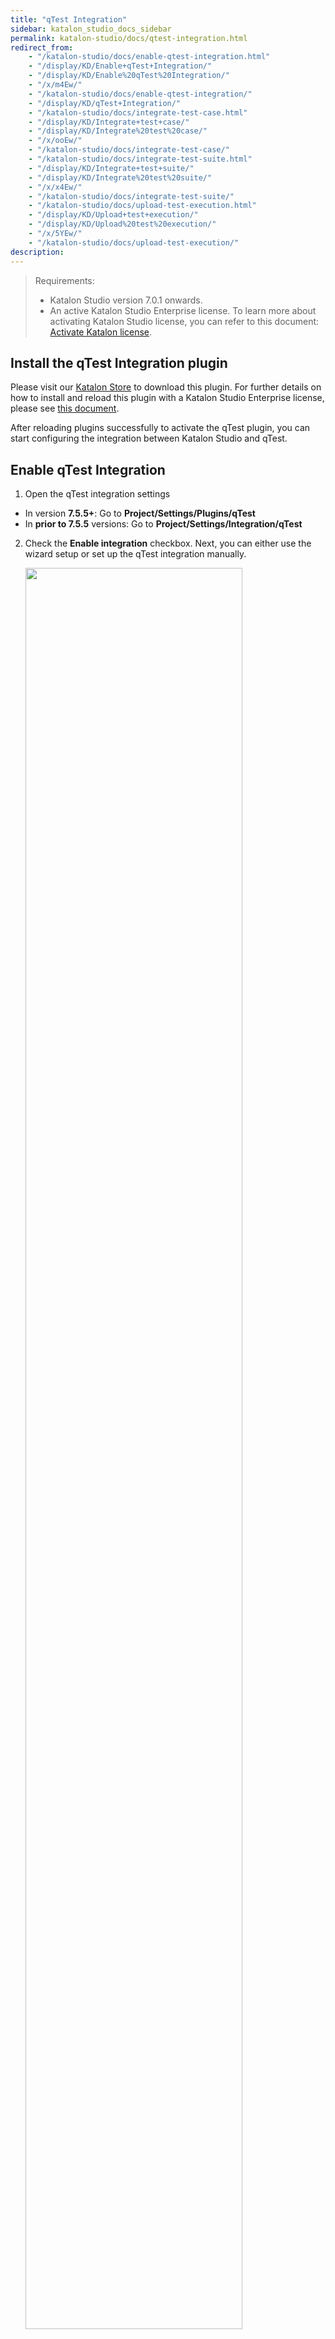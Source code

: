```yaml
---
title: "qTest Integration"
sidebar: katalon_studio_docs_sidebar
permalink: katalon-studio/docs/qtest-integration.html
redirect_from:
    - "/katalon-studio/docs/enable-qtest-integration.html"
    - "/display/KD/Enable+qTest+Integration/"
    - "/display/KD/Enable%20qTest%20Integration/"
    - "/x/m4Ew/"
    - "/katalon-studio/docs/enable-qtest-integration/"
    - "/display/KD/qTest+Integration/"
    - "/katalon-studio/docs/integrate-test-case.html"
    - "/display/KD/Integrate+test+case/"
    - "/display/KD/Integrate%20test%20case/"
    - "/x/ooEw/"
    - "/katalon-studio/docs/integrate-test-case/"
    - "/katalon-studio/docs/integrate-test-suite.html"
    - "/display/KD/Integrate+test+suite/"
    - "/display/KD/Integrate%20test%20suite/"
    - "/x/x4Ew/"
    - "/katalon-studio/docs/integrate-test-suite/"
    - "/katalon-studio/docs/upload-test-execution.html"
    - "/display/KD/Upload+test+execution/"
    - "/display/KD/Upload%20test%20execution/"
    - "/x/5YEw/"
    - "/katalon-studio/docs/upload-test-execution/"
description:
---
```


> Requirements:
> * Katalon Studio version 7.0.1 onwards.
> * An active Katalon Studio Enterprise license. To learn more about activating Katalon Studio license, you can refer to this document: [Activate Katalon license](https://docs.katalon.com/katalon-studio/docs/activate-license.html#activate-a-license-with-internet-access).

## Install the qTest Integration plugin

Please visit our [Katalon Store](https://store.katalon.com/product/136/qTest-Integration) to download this plugin. For further details on how to install and reload this plugin with a Katalon Studio Enterprise license, please see [this document](https://docs.katalon.com/katalon-studio/docs/kse-use-plugins.html#use-plugins-offline).

After reloading plugins successfully to activate the qTest plugin, you can start configuring the integration between Katalon Studio and qTest.

## Enable qTest Integration

1. Open the qTest integration settings

* In version **7.5.5+**: Go to **Project/Settings/Plugins/qTest**
* In **prior to 7.5.5** versions: Go to **Project/Settings/Integration/qTest**

2. Check the **Enable integration** checkbox. Next, you can either use the wizard setup or set up the qTest integration manually.

   <img src="https://github.com/katalon-studio/docs-images/raw/master/katalon-studio/docs/enable-qtest-integration/enable-wizard.png" width=85%>

### qTest - Katalon Studio Parity Report

> From version 7.8 onwards, Katalon supports generating a qTest-Katalon Studio Parity Report after a test execution.

Go to **Project Settings/Plugins/qTest**, enable Parity Report by checking the option **Generate the parity report after test execution**.

<img src="https://github.com/katalon-studio/docs-images/raw/master/katalon-studio/docs/enable-qtest-integration/parity-report.png">

When you turn on this setting, Katalon Studio will generate a report for Test Suite and Test Suite Collection execution. This parity report is to provide a quick check of version and test step contents of your integrated test cases between two systems. In a test execution, only test cases with unique ID are included in this report (two or more duplicate Test Cases are counted as one).

To view the generated parity report, open the Report folder.

<img src="https://github.com/katalon-studio/docs-images/raw/master/katalon-studio/docs/enable-qtest-integration/parity-report-html.png" width=70%>

## Wizard Setup

Click **Yes** in the above pop-up window after checking "Enable Integration" or click on the **Quick Setup...** link to open the Wizard.

![](https://github.com/katalon-studio/docs-images/raw/master/katalon-studio/docs/enable-qtest-integration/image2017-6-29-163A493A31.png)

In the displayed Setup Wizard, complete all items to finish the setup.

1. Enter authentication information and select your **qTest version**. Once your qTest account is connected successfully, proceed to step 2.

    ![](https://github.com/katalon-studio/docs-images/raw/master/katalon-studio/docs/enable-qtest-integration/image2017-8-1-183A263A14.png)

2. Select your **qTest project**.
    
    ![](https://github.com/katalon-studio/docs-images/raw/master/katalon-studio/docs/enable-qtest-integration/image2017-8-1-183A263A32.png)

3. In the Test Structure Mapping section, you need to map the tests between the two systems.

   3.1. **qTest module**: select one of the qTest modules fetched from your account to store the uploaded Katalon test cases.
   <img src="https://github.com/katalon-studio/docs-images/raw/master/katalon-studio/docs/enable-qtest-integration/image2017-8-4-103A13A24.png" width=80%>

   3.2. **Katalon Test Case folder**: select one test case folder to be integrated with the chosen **qTest module** above.
   ![](https://github.com/katalon-studio/docs-images/raw/master/katalon-studio/docs/enable-qtest-integration/image2017-8-4-103A23A46.png)

   3.3. **Katalon Test Suite folder**: select one test suite folder to be integrated with the selected **qTest module** above.
   ![](https://github.com/katalon-studio/docs-images/raw/master/katalon-studio/docs/enable-qtest-integration/image2017-8-4-103A23A19.png)

4. Optional settings when uploading to qTest. Please refer to [Manual Setup](https://docs.katalon.com/katalon-studio/docs/qtest-integration.html#manual-setup) for more details of each option.

   ![](https://github.com/katalon-studio/docs-images/raw/master/katalon-studio/docs/enable-qtest-integration/image2017-8-1-183A283A21.png)

5. Complete all previous steps to finish the qTest setup wizard.

## Manual Setup

> From version 7.9 onwards, Katalon Studio supports pushing screenshots (PNG files) along with other existing submitting options to qTest to generate the report.

1. **qTest Version**: On Authentication form, select the version of your qTest. (_The **7 or higher** option is recommended because APIs of earlier versions might be deprecated soon_).

   ![](https://github.com/katalon-studio/docs-images/raw/master/katalon-studio/docs/enable-qtest-integration/image2016-11-15-143A493A1.png)

2. To **generate token** for Authentication, you can choose either way (2.1 or 2.2)

   2.1 Log in with username and password: 
   
   Click on the **Generate** button to create the token to be used during the integration session.
    
    ![](https://github.com/katalon-studio/docs-images/raw/master/katalon-studio/docs/enable-qtest-integration/image2016-11-15-143A503A18.png)
   
   Fill in valid information on the **Generate new token** dialog. For example:
   
   ![](https://github.com/katalon-studio/docs-images/raw/master/katalon-studio/docs/enable-qtest-integration/image2016-11-15-143A483A8.png)

   Once Katalon Studio successfully connects to your qTest using the provided information, the token will be generated.

   2.2 Log in with SSO token:
   
   If you are using SSO (Single Sign-On) to log into qTest, ignore the **Generate** button, copy and paste the following token format in the **Token** text field:
   
   `{"access_token":"<bearer_token_value>","token_type":"bearer","scope":"read write create delete administration execute import export share baseline"}`
   
   Fill <bearer_token_value> with **Bearer Token**. To find it, you need to access qTest Manager and sign in with your SSO account. Then navigate to the **Download qTest Resources** page, under the **API & SDK** section, you can see **Bearer Token**. 
   
   <img alt="Bearer token" src="https://github.com/katalon-studio/docs-images/raw/master/katalon-studio/docs/enable-qtest-integration/bearer-token.png" width=85%>

3. Select other submitting options as following:

    <img alt="Submitting options" src="https://github.com/katalon-studio/docs-images/raw/master/katalon-studio/docs/enable-qtest-integration/submitting-options.png" width=85%>

    | Field | Description |
    | --- | --- |
    | Automatically submit test run result | Results of executed test cases will be uploaded automatically to qTest. |
    | Submit test run result to latest approved version | Test run result will be submitted to latest **approved** version of mapped qTest test case. |
    | Report format | Additional attachments for reports to be upload to qTest. |

   > Notes:
   > * To upload the HTML report to qTest, make sure to enable to automatically generate the HTML report in **Project > Settings > Plugins > Reports**.

4. **Test Case Mapping**:
   
   Select **Test Case Repositories** setting (in Plugins/qTest). You can create mappings between **qTest modules** and **Katalon Test Case folders** here.
   ![](https://github.com/katalon-studio/docs-images/raw/master/katalon-studio/docs/enable-qtest-integration/image2017-6-29-163A473A10.png)
   
   Click on the **Add** command. The **Create Test Case Repository** dialog will be displayed. Click **OK** when you are done with the settings.
   ![](https://github.com/katalon-studio/docs-images/raw/master/katalon-studio/docs/enable-qtest-integration/image2016-11-15-153A253A8.png)

5. **Test Suite Mapping**:
   
   Select the **Test Suite Repositories** setting (in Plugins/qTest). You can create mappings between **qTest projects** and **Katalon Test Suite folders** here.
   ![](https://github.com/katalon-studio/docs-images/raw/master/katalon-studio/docs/enable-qtest-integration/image2017-6-29-163A483A33.png)

   Click on the **Add** command. The **Create Test Suite Repository** dialog will be displayed. Click **OK** when you are done with the settings.
   ![](https://github.com/katalon-studio/docs-images/raw/master/katalon-studio/docs/enable-qtest-integration/image2016-11-15-153A373A55.png)

   > You should select test suites that contain those test cases defined in **Test Case Repositories** settings.

## Execution Status Mapping

> Introduced in version 7.9

**Precondition**: To submit automated execution results from Katalon Studio back to qTest Manager, you have activated Automation Integration and mapped Automation Status to Test Run Status in qTest. [Learn more](https://documentation.tricentis.com/qtest/od/en/content/qtest_manager/project_settings/activate_automation_integrations.htm).

<img src="https://github.com/katalon-studio/docs-images/raw/master/katalon-studio/docs/enable-qtest-integration/qtest_map_status.png" width=70%>

**In Katalon Studio**: Map Katalon Studio test status to the Automation Status you have configured earlier in qTest.

Go to **Project**/**Settings**/**Plugins**/**qTest**/**Execution Status Mapping** and specify the submitted value of each test status.

<img src="https://github.com/katalon-studio/docs-images/raw/master/katalon-studio/docs/enable-qtest-integration/status-map-ks.png" width=60%>

## Upload test cases to qTest

> **Test cases folder** must be registered in [**Test Case Repositories**](/display/KD/qTest+Integration) before you can upload test cases to qTest.

### Upload a single test case

1. You have two methods to upload a test case to a predefined qTest Module

    1.1 Navigate to the **Integration** tab of the test case. Click on the **Upload** button.
       ![](https://github.com/katalon-studio/docs-images/raw/master/katalon-studio/docs/integrate-test-case/image2016-11-18-143A193A2.png)  

    1.2 In the Tests Explorer view, right-click on the test case to trigger its context menu. Select the **qTest > Upload** option.  
       ![](https://github.com/katalon-studio/docs-images/raw/master/katalon-studio/docs/integrate-test-case/image2017-8-5-163A293A21.png)  

2. Uploaded Test Case will have qTest icon at the bottom right of the icon as shown below
   ![](https://github.com/katalon-studio/docs-images/raw/master/katalon-studio/docs/integrate-test-case/image2017-8-5-163A303A1.png)  

3. You can also go to qTest to verify that the **Katalon Studio test case** is uploaded to the integrated **qTest module**. Refer to [Enable qTest Integration](/display/KD/Enable+qTest+Integration) for details about setting up an integrated qTest module.

   ![](https://github.com/katalon-studio/docs-images/raw/master/katalon-studio/docs/integrate-test-case/image2017-8-5-163A353A44.png)  

4. Katalon Studio will also retrieve the information regarding the above **qTest test case** and display them in the **Integration** tab of the Katalon test case.

    Where:
    
    <table><thead><tr><th>Field</th><th>Description</th></tr></thead><tbody><tr><td>Test Case ID</td><td>The ID of the integrated qTest test case.</td></tr><tr><td>Alias</td><td>The alias of the integrated qTest test case.</td></tr><tr><td>Parent ID</td><td><p><img src="https://github.com/katalon-studio/docs-images/raw/master/katalon-studio/docs/integrate-test-case/image2017-8-9-163A273A25.png"></p><p>The ID of the integrated qTest module.</p></td></tr></tbody></table>

5. Click the **Navigate** button to quickly open the integrated **qTest test case** from Katalon Studio.  

### Upload test case folder

> **Test cases folder** must be registered in [**Test Case Repositories**](/display/KD/qTest+Integration) before you can upload test cases to qTest.

1. In the **Tests Explorer** view, right-click on the test case folder to trigger its context menu. Select the **qTest > Upload** option.  
![](https://github.com/katalon-studio/docs-images/raw/master/katalon-studio/docs/integrate-test-case/image2017-8-9-163A343A22.png)  

2.  Once the uploading process finished, you can verify by qTest icon at the bottom right of test case icon as shown below  

    ![](https://github.com/katalon-studio/docs-images/raw/master/katalon-studio/docs/integrate-test-case/image2017-8-9-163A413A46.png)  

    Or you can go to qTest to verify that the **Katalon test cases** within the selected folder are uploaded to the integrated **qTest module**.  

    ![](https://github.com/katalon-studio/docs-images/raw/master/katalon-studio/docs/integrate-test-case/image2017-8-9-163A453A32.png)

## Download qTest test case

1. Select Test Design in qTest, move any **test cases** to be downloaded into the integrated **qTest module**. Refer to [Enable qTest Integration](/display/KD/Enable+qTest+Integration) for details about setting up an integrated qTest Module in Katalon Studio.  
   
   ![](https://github.com/katalon-studio/docs-images/raw/master/katalon-studio/docs/integrate-test-case/image2017-8-5-163A483A50.png)  

2. In Tests Explorer of Katalon Studio, right-click on the **test case folder** which is integrated with the **qTest module** above (Refer to [Enable qTest Integration](/display/KD/Enable+qTest+Integration) for more details).
   
   Right-click > **qTest > Download** option from the context menu.
   ![](https://github.com/katalon-studio/docs-images/raw/master/katalon-studio/docs/integrate-test-case/image2017-8-5-163A513A18.png)  

3. The **Downloaded test case preview** dialog is displayed. All test cases within the integrated **qTest module** that are available for download are listed. Click **OK** to continue.

   ![](https://github.com/katalon-studio/docs-images/raw/master/katalon-studio/docs/integrate-test-case/image2017-8-5-163A523A29.png)
   
   > **Test cases** that are already integrated will **not** be displayed again.

4. Once the downloading process finished, you can view new integrated test cases in Tests Explorer of Katalon Studio.  

    ![](https://github.com/katalon-studio/docs-images/raw/master/katalon-studio/docs/integrate-test-case/image2017-8-5-163A563A37.png)

## Disintegrate a test case from qTest

Remove the connection between **Katalon test cases** and **qTest test cases**.

1. You have two methods to break the connection between a test case and qTest:

    1.1 Navigate to the **Integration** tab of the test case. Click on the **Disintegrate** button.
       ![](https://github.com/katalon-studio/docs-images/raw/master/katalon-studio/docs/integrate-test-case/image2016-11-18-163A453A57.png)  

    1.2 In the Tests Explorer view, **Right-click > qTest > Disintegrate**.
       ![](https://github.com/katalon-studio/docs-images/raw/master/katalon-studio/docs/integrate-test-case/image2017-8-5-163A593A5.png)  

2. Click **OK** on the Confirmation dialog. The connection from this test case to qTest will be removed.  

## Disintegrate a test case folder from qTest

You can break the connection between a Katalon Studio test case folder (together with **all** its **test cases**) and qTest system by following the steps below:

1. In the **Tests Explorer** view, right-click on the test case folder. Select the **qTest > Disintegrate**.
   
   ![](https://github.com/katalon-studio/docs-images/raw/master/katalon-studio/docs/integrate-test-case/image2017-8-5-173A23A57.png)  

2. Click **OK** on the Confirmation dialog. The connection from this folder (and all its test cases) to qTest will be removed.

## Register qTest location for a test suite

The selected **Katalon test suites folder** must be registered in [**Test Suite Repositories** settings](/display/KD/qTest+Integration) before you can upload the test suites within to qTest.

1. Navigate to the **Integration** tab of the test suite. Click on the **New parent** button.

   ![](https://github.com/katalon-studio/docs-images/raw/master/katalon-studio/docs/integrate-test-suite/image2017-8-6-153A193A52.png)  

2. The **Create Test Suite's parent** dialog is displayed where you can select a **Parent** folder.

   ![](https://github.com/katalon-studio/docs-images/raw/master/katalon-studio/docs/integrate-test-suite/image2016-11-21-153A233A4.png)

    From the test structure, select the location to be integrated with the Katalon test suite then click **OK** to continue. Further options are as following:

    <table><thead><tr><th>Option</th><th>Description</th></tr></thead><tbody><tr><td>Create only</td><td><ul><li>Create an association between the Katalon test suite and the selected qTest location.</li></ul></td></tr><tr><td>Create and upload</td><td><ul><li>Create an association between the Katalon test suite and the selected qTest location.</li><li>Upload the Katalon test suite to the selected qTest location.</li></ul></td></tr><tr><td>Create, upload and set as default</td><td><ul><li>Create an association between the Katalon test suite and the selected qTest location.</li><li>Upload the Katalon test suite to the selected qTest location.</li><li>Set the qTest location as default for uploading the execution result of the Katalon test suite.</li></ul></td></tr></tbody></table>

3. Once integrated, Katalon Studio will provide details information such as location and name of the parent folder on qTest, integration information (Parent IID, Test Suite ID, and Alias) as shown below:

    ![](https://github.com/katalon-studio/docs-images/raw/master/katalon-studio/docs/integrate-test-suite/image2016-11-21-153A503A3.png)
    
    Where:
    
    | Icon | Description |
    | --- | --- |
    | ![](https://github.com/katalon-studio/docs-images/raw/master/katalon-studio/docs/integrate-test-suite/84.png) | The Katalon test suite is integrated into the qTest location. |
    | ![](https://github.com/katalon-studio/docs-images/raw/master/katalon-studio/docs/integrate-test-suite/85.png) | The Katalon test suite is not integrated into the qTest location. |
    
    If the selected **qTest location** is integrated, then the related information can be viewed in the **Integration Information** section where:
    
    | Field | Description |
    | --- | --- |
    | Test Suite ID | The ID of the integrated qTest test suite. |
    | Alias | The alias of the integrated qTest test suite. |
    | Parent ID | The ID of the integrated qTest location. |
    
4.  You can also quickly navigate to the **qTest parent** folder where the test suite(s) is uploaded by clicking on the **Navigate** button.  

    ![](https://github.com/katalon-studio/docs-images/raw/master/katalon-studio/docs/integrate-test-suite/image2016-11-21-183A123A57.png)

## Upload test suites to qTest

Katalon Studio test suites are usually uploaded automatically by selected options in **Creation Option** when registering. There is a way to upload Katalon Studio test suite manually. Below instruction shows how to do it for a single test suite or test suite folder:

### Upload a single test suite

1. You have two methods to upload a **test suite** to the predefined **qTest location**:
      
    1.1 Navigate to the **Integration** tab of the test suite. Select a **qTest location** that is yet to be integrated from the **List of test suite's parents** and click on the **Upload** button.  

    ![](https://github.com/katalon-studio/docs-images/raw/master/katalon-studio/docs/integrate-test-suite/image2016-11-22-143A103A48.png)  

    1.2. In the Tests Explorer view, right-click on the test suite to trigger its context menu. Select the **qTest > Upload** option.

    ![](https://github.com/katalon-studio/docs-images/raw/master/katalon-studio/docs/integrate-test-suite/image2016-11-22-143A193A18.png)

    > The **Upload** option is available only when:
    > 
    > \+ There must be **at least one** **registered** qTest location as a **Parent** of Katalon Studio's test suite
    > 
    > \+ Selected qTest location is **NOT** integrated yet.
    > 
    > _Please be cautious_: **Katalon test suite** will be uploaded to all **qTest locations** that meet the above criteria accordingly.

2.  Once the uploading process finishes, you can go to qTest to verify that the **Katalon test suite** is uploaded to the registered **qTest location**.  
      
    ![](https://github.com/katalon-studio/docs-images/raw/master/katalon-studio/docs/integrate-test-suite/image2016-11-22-143A343A18.png)

### Upload test suite folder

1.  In the **Tests Explorer** view, right-click on the test suite folder to trigger its context menu. Select the **qTest > Upload** option.
    
    ![](https://github.com/katalon-studio/docs-images/raw/master/katalon-studio/docs/integrate-test-suite/image2016-11-22-143A573A33.png)
    
    > The **Upload** option is available only when:
    > 
    > \+ There must be **at least one** **registered** qTest location as a **Parent** of Katalon Studio's test suite
    > 
    > \+ Selected qTest location is **NOT** integrated yet.
    > 
    > _Please be cautious_: **Katalon test suite folder** will be uploaded to all **qTest locations** that meet the above criteria accordingly.
    
2.  Once the uploading process finishes, you can go to qTest to verify that the **Katalon test suites** within the selected folder are uploaded to the registered **qTest locations**.
      
    ![](https://github.com/katalon-studio/docs-images/raw/master/katalon-studio/docs/integrate-test-suite/image2016-11-22-173A493A23.png)

## Disintegrate a test suite from qTest

Remove the integration between **Katalon test suites** and its registered **qTest locations**.

1. You have two methods to remove the connection between a test suite and registered qTest locations:

    1.1 Navigate to the **Integration** tab of the test suite. Select a **qTest location** and click on the **Disintegrate** button.  
    ![](https://github.com/katalon-studio/docs-images/raw/master/katalon-studio/docs/integrate-test-suite/image2016-11-22-173A573A5.png)

    1.2 In the Tests Explorer view, right-click on the **test suite** to trigger its context menu. Select the **qTest > Disintegrate** option.  
    ![](https://github.com/katalon-studio/docs-images/raw/master/katalon-studio/docs/integrate-test-suite/image2016-11-22-183A33A20.png)  

2. Click **OK** on the Confirmation dialog. The integration between this test suite and all registered qTest locations will be removed.

## Disintegrate a test suite folder from qTest

You can remove the integration between a test suite folder (together with all its test suites) and all registered qTest locations by following the steps below:

1. In the **Tests Explorer** view, right-click on the **test suite folder** to trigger its context menu. Select the **qTest > Disintegrate** option.  
   
   ![](https://github.com/katalon-studio/docs-images/raw/master/katalon-studio/docs/integrate-test-suite/image2016-11-22-183A133A46.png)

2. Click **OK** on the Confirmation dialog. The integration between this folder (as well as all of its test suites) and qTest will be removed.

## Upload test execution results

In order for a test execution to be uploaded to qTest, the following conditions need to be fulfilled:

* The associated **test case** is integrated to qTest. Refer to [Integrate test case](/display/KD/Integrate+test+case) for more details.
* The associated **test suite** is integrated to qTest. Refer to [Integrate test suite](/display/KD/Integrate+test+suite) for more details.
* The integrated **qTest location** is set as **default**. Refer to [Integrate test suite](/display/KD/Integrate+test+suite) for more details.
* The version of **qTest test case** needs to be at least **1.0**. For example:

   ![](https://github.com/katalon-studio/docs-images/raw/master/katalon-studio/docs/upload-test-execution/image2017-8-7-163A153A25.png)

### Upload test results automatically

> The test result from Katalon Studio will be upload to qTest automatically in case the **Automatically submit test run result** option is **checked** in [qTest Integration settings](/display/KD/qTest+Integration).

1. Execute an integrated Katalon test suite.
2. Open the generated test execution report.
3. In the **Test Cases Table**, the status of all test execution will be displayed accordingly.

    ![](https://github.com/katalon-studio/docs-images/raw/master/katalon-studio/docs/upload-test-execution/image2017-8-7-153A423A26.png)  
    Where:
    
    <table><thead><tr><th>Icon</th><th>Description</th></tr></thead><tbody><tr><td><p><img src="https://github.com/katalon-studio/docs-images/raw/master/katalon-studio/docs/upload-test-execution/image2017-2-28-163A323A19.png"></p></td><td>The execution result of the test case is integrated to qTest.</td></tr><tr><td><p><img src="https://github.com/katalon-studio/docs-images/raw/master/katalon-studio/docs/upload-test-execution/image2017-2-28-163A293A39.png"></p></td><td>The execution result of the test case is <strong>not</strong> integrated to qTest.</td></tr></tbody></table>
    
4. Select an integrated execution from **Test Cases Table** and you can find the related information of qTest in **Integration** tab of **Test Case's Log.** (You need to select **Show Test Case Details** to access this section)
    
    ![](https://github.com/katalon-studio/docs-images/raw/master/katalon-studio/docs/upload-test-execution/image2017-8-7-153A453A53.png)  

    where:
    
    <table><thead><tr><th>Field</th><th>Description</th></tr></thead><tbody><tr><td>Test Run Alias</td><td>The alias of the integrated qTest test run.</td></tr><tr><td>Test Log ID</td><td>The ID of the test log (i.e., execution history record) created in qTest.</td></tr><tr><td>Attachment</td><td><p>This is to let users know whether all the execution logs and reports are sent to qTest as an attachment. (i.e., Yes or No)</p><p>If yes, you can go to qTest and find them under the related execution history record, as illustrated below:</p><p><img src="https://github.com/katalon-studio/docs-images/raw/master/katalon-studio/docs/upload-test-execution/image2017-8-7-153A503A43.png"></p></td></tr></tbody></table>

### Upload test results of a test case manually

1. Execute an integrated Katalon test suite.
2. Open the generated test execution report.
3. In the **Test Cases Table**, right-click on the test case to trigger its context menu. Select the **qTest > Upload** option.

   ![](https://github.com/katalon-studio/docs-images/raw/master/katalon-studio/docs/upload-test-execution/image2017-8-7-163A33A27.png)

4. Once the uploading process finished, you can go to qTest to verify that the **test execution** is uploaded to **qTest test run** accordingly.
   
   ![](https://github.com/katalon-studio/docs-images/raw/master/katalon-studio/docs/upload-test-execution/image2017-8-7-163A103A23.png)

### Upload test results of a test suite manually

1. In the **Tests Explorer** view, right-click on the test execution to trigger its context menu. Select the **qTest > Upload** option. (You can select the **Upload** option from **Report folders** to upload multiple test execution if needed)  

   ![](https://github.com/katalon-studio/docs-images/raw/master/katalon-studio/docs/upload-test-execution/image2017-8-7-163A113A37.png)  

2. Once the uploading process finished, you can go to qTest to verify that all **test execution** are uploaded to **qTest test runs** accordingly.

## qTest Test Cases' Version Control and Synchronization

**Preconditions**

* Katalon Studio version 7.8 onwards
* qTest Integration is enabled.
* There is an integration between a Katalon test case and a qTest test case.

### Version checking in bulk

When you want to check which integrated Katalon Studio Test Cases need updating based on the integrated qTest Test Cases, you can do as follows:

1. Click on the qTest icon on the menu bar
2. Select **Check for updates**

   <img src="https://github.com/katalon-studio/docs-images/raw/master/katalon-studio/docs/enable-qtest-integration/qtest-check-for-update.png" width=366>

3. In the **Check for updates** dialog, select multiple test cases that have been integrated with qTest, click **OK**.

   <img src="https://github.com/katalon-studio/docs-images/raw/master/katalon-studio/docs/enable-qtest-integration/tc-browser.png" width=391>

Wait for the test engine to retrieve information from qTest server.

<img src="https://github.com/katalon-studio/docs-images/raw/master/katalon-studio/docs/enable-qtest-integration/qtest-version-checking-in-bulk.gif" width=100%>

### Check for version update in a Test Case

In a Test Case editor, open the **Integration** screen, click **Check for updates** to fetch the latest qTest test case's version and test steps' content. Wait for the test engine to retrieve information from qTest server.

<img src="https://github.com/katalon-studio/docs-images/raw/master/katalon-studio/docs/enable-qtest-integration/test-case-version.png" width=420>

If you wish to save the latest content of test steps and test case version, click **Sync up** in the pop-up **qTest Integration Update** dialog.

### Map a Katalon test case to a qTest test case by database ID

> Introduced in version 7.9

Katalon Studio provides an easy way to map a Katalon test case to an existing qTest test case.

**Requirements**

* You have enabled the qTest integration. 
* Only applicable to test cases stored in the test case folders that have integrated with a qTest module. (refer to step 4 in [manual setup](https://docs.katalon.com/katalon-studio/docs/qtest-integration.html#manual-setup))
* Katalon Studio version 7.9

1. Append the qTest test case's database ID to your Katalon test case's name.

* In qTest, you can get a qTest test case's database ID in the test case URL. 

   <img src="https://github.com/katalon-studio/docs-images/raw/master/katalon-studio/docs/enable-qtest-integration/id.png" width=70%>

* In Katalon Studio, select a test case you want to link to the above qTest test case, append the copied value to its name.

   <img src="https://github.com/katalon-studio/docs-images/raw/master/katalon-studio/docs/enable-qtest-integration/renamed.png" width=80%>

2. Open its editor, select the **Integration** tab. 
3. Click **Link qTest Test Case**.  

   <img src="https://github.com/katalon-studio/docs-images/raw/master/katalon-studio/docs/enable-qtest-integration/link.png" width=50%>

4. Save your change when the test case is linked to qTest successfully. 

   <img src="https://github.com/katalon-studio/docs-images/raw/master/katalon-studio/docs/enable-qtest-integration/linked.png" width=70%>







